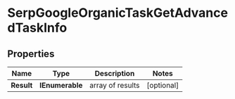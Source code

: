# SerpGoogleOrganicTaskGetAdvancedTaskInfo


## Properties

| Name | Type | Description | Notes |
|------------ | ------------- | ------------- | -------------|
**Result** | **IEnumerable<SerpGoogleOrganicTaskGetAdvancedResultInfo>** | array of results |[optional]|